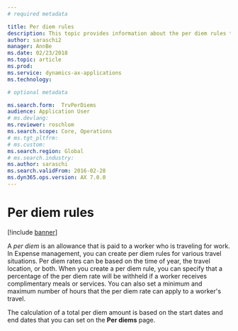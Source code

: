 ```yaml
---
# required metadata

title: Per diem rules
description: This topic provides information about the per diem rules that are used in Expense management.
author: saraschi2
manager: AnnBe
ms.date: 02/23/2018
ms.topic: article
ms.prod: 
ms.service: dynamics-ax-applications
ms.technology: 

# optional metadata

ms.search.form:  TrvPerDiems
audience: Application User
# ms.devlang: 
ms.reviewer: roschlom
ms.search.scope: Core, Operations
# ms.tgt_pltfrm: 
# ms.custom: 
ms.search.region: Global
# ms.search.industry: 
ms.author: saraschi
ms.search.validFrom: 2016-02-28
ms.dyn365.ops.version: AX 7.0.0
---
```


# Per diem rules

[!include [banner](../includes/banner.md)]

A *per diem* is an allowance that is paid to a worker who is traveling for work. In Expense management, you can create per diem rules for 
various travel situations. Per diem rates can be based on the time of year, the travel location, or both. When you create a per diem 
rule, you can specify that a percentage of the per diem rate will be withheld if a worker receives complimentary meals or services. You can
also set a minimum and maximum number of hours that the per diem rate can apply to a worker's travel.

The calculation of a total per diem amount is based on the start dates and end dates that you can set on the **Per diems** page.
